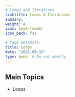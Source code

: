 ```yaml
---
# Loops and Iterations
linktitle: Loops & Iterations
summary:  
weight: 4
icon: book-reader
icon_pack: fas

# Page metadata.
title: Loops
date: "2021-09-15"
type: book  # Do not modify.
---
```


## Main Topics
* Loops

